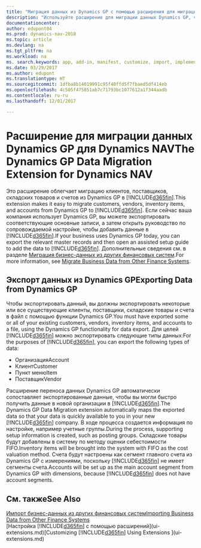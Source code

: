 ```yaml
---
title: "Миграция данных из Dynamics GP с помощью расширения для миграции данных"
description: "Используйте расширение для миграции данных Dynamics GP, чтобы перенести клиентов, поставщиков, товары и счета из Dynamics GP в Dynamics NAV."
documentationcenter: 
author: edupont04
ms.prod: dynamics-nav-2018
ms.topic: article
ms.devlang: na
ms.tgt_pltfrm: na
ms.workload: na
ms. search.keywords: app, add-in, manifest, customize, import, implement
ms.date: 03/29/2017
ms.author: edupont
ms.translationtype: HT
ms.sourcegitcommit: 1dfba8b14019991c95f40ffd5f7fbaed5df414eb
ms.openlocfilehash: 4c505f475851ab7c71793bc1077612a1f344aadb
ms.contentlocale: ru-ru
ms.lasthandoff: 12/01/2017

---
```

# <a name="the-dynamics-gp-data-migration-extension-for-dynamics-nav"></a><span data-ttu-id="c9a82-103">Расширение для миграции данных Dynamics GP для Dynamics NAV</span><span class="sxs-lookup"><span data-stu-id="c9a82-103">The Dynamics GP Data Migration Extension for Dynamics NAV</span></span>
<span data-ttu-id="c9a82-104">Это расширение облегчает миграцию клиентов, поставщиков, складских товаров и счетов из Dynamics GP в [!INCLUDE[d365fin](includes/d365fin_md.md)].</span><span class="sxs-lookup"><span data-stu-id="c9a82-104">This extension makes it easy to migrate customers, vendors, inventory items, and accounts from Dynamics GP to [!INCLUDE[d365fin](includes/d365fin_md.md)].</span></span> <span data-ttu-id="c9a82-105">Если сейчас ваша компания использует Dynamics GP, вы можете экспортировать соответствующие основные записи, а затем открыть руководство по сопровождаемой настройке, чтобы добавить данные в [!INCLUDE[d365fin](includes/d365fin_md.md)].</span><span class="sxs-lookup"><span data-stu-id="c9a82-105">If your business uses Dynamics GP today, you can export the relevant master records and then open an assisted setup guide to add the data to [!INCLUDE[d365fin](includes/d365fin_md.md)].</span></span> <span data-ttu-id="c9a82-106">Дополнительные сведения см. в разделе [Миграция бизнес-данных из других финансовых систем](upload-data.md).</span><span class="sxs-lookup"><span data-stu-id="c9a82-106">For more information, see [Migrate Business Data from Other Finance Systems](upload-data.md).</span></span>

## <a name="exporting-data-from-dynamics-gp"></a><span data-ttu-id="c9a82-107">Экспорт данных из Dynamics GP</span><span class="sxs-lookup"><span data-stu-id="c9a82-107">Exporting Data from Dynamics GP</span></span>
<span data-ttu-id="c9a82-108">Чтобы экспортировать данный, вы должны экспортировать некоторые или все существующие клиенты, поставщики, складские товары и счета в файл с помощью функции Dynamics GP.</span><span class="sxs-lookup"><span data-stu-id="c9a82-108">You must have exported some or all of your existing customers, vendors, inventory items, and accounts to a file, using the Dynamics GP functionality for data export.</span></span> <span data-ttu-id="c9a82-109">Для целей [!INCLUDE[d365fin](includes/d365fin_md.md)] можно экспортировать следующие типы данных:</span><span class="sxs-lookup"><span data-stu-id="c9a82-109">For the purposes of [!INCLUDE[d365fin](includes/d365fin_md.md)], you can export the following types of data:</span></span>

* <span data-ttu-id="c9a82-110">Организация</span><span class="sxs-lookup"><span data-stu-id="c9a82-110">Account</span></span>  
* <span data-ttu-id="c9a82-111">Клиент</span><span class="sxs-lookup"><span data-stu-id="c9a82-111">Customer</span></span>  
* <span data-ttu-id="c9a82-112">Пункт меню</span><span class="sxs-lookup"><span data-stu-id="c9a82-112">Item</span></span>  
* <span data-ttu-id="c9a82-113">Поставщик</span><span class="sxs-lookup"><span data-stu-id="c9a82-113">Vendor</span></span>  

<span data-ttu-id="c9a82-114">Расширение переноса данных Dynamics GP автоматически сопоставляет экспортированные данные, чтобы вы могли быстро получить данные в новой организации в [!INCLUDE[d365fin](includes/d365fin_md.md)].</span><span class="sxs-lookup"><span data-stu-id="c9a82-114">The Dynamics GP Data Migration extension automatically maps the exported data so that your data is quickly available to you in your new [!INCLUDE[d365fin](includes/d365fin_md.md)] company.</span></span> <span data-ttu-id="c9a82-115">В ходе процесса создается информация по настройке, например учетные группы.</span><span class="sxs-lookup"><span data-stu-id="c9a82-115">During the process, supporting setup information is created, such as posting groups.</span></span> <span data-ttu-id="c9a82-116">Складские товары будут добавлены в систему по методу оценки себестоимости FIFO.</span><span class="sxs-lookup"><span data-stu-id="c9a82-116">Inventory items will be brought into the system with FIFO as the cost valuation method.</span></span> <span data-ttu-id="c9a82-117">Счета будут настроены как сегмент главного счета из Dynamics GP с измерениями, поскольку [!INCLUDE[d365fin](includes/d365fin_long_md.md)] не имеет сегменты счета.</span><span class="sxs-lookup"><span data-stu-id="c9a82-117">Accounts will be set up as the main account segment from Dynamics GP with dimensions, because [!INCLUDE[d365fin](includes/d365fin_long_md.md)] does not have account segments.</span></span>

## <a name="see-also"></a><span data-ttu-id="c9a82-118">См. также</span><span class="sxs-lookup"><span data-stu-id="c9a82-118">See Also</span></span>
[<span data-ttu-id="c9a82-119">Импорт бизнес-данных из других финансовых систем</span><span class="sxs-lookup"><span data-stu-id="c9a82-119">Importing Business Data from Other Finance Systems</span></span>](upload-data.md)  
<span data-ttu-id="c9a82-120">[Настройка [!INCLUDE[d365fin](includes/d365fin_md.md)] с помощью расширений](ui-extensions.md)</span><span class="sxs-lookup"><span data-stu-id="c9a82-120">[Customizing [!INCLUDE[d365fin](includes/d365fin_md.md)] Using Extensions ](ui-extensions.md)</span></span>  

